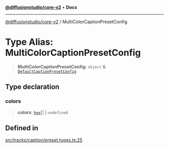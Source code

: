 [**@diffusionstudio/core-v2**](../README.md) • **Docs**

***

[@diffusionstudio/core-v2](../globals.md) / MultiColorCaptionPresetConfig

# Type Alias: MultiColorCaptionPresetConfig

> **MultiColorCaptionPresetConfig**: `object` & [`DefaultCaptionPresetConfig`](DefaultCaptionPresetConfig.md)

## Type declaration

### colors

> **colors**: [`hex`](hex.md)[] \| `undefined`

## Defined in

[src/tracks/caption/preset.types.ts:25](https://github.com/diffusionstudio/core-v2/blob/ce69ef92917fd6c7f2f6e872cf6c87954dee9b56/src/tracks/caption/preset.types.ts#L25)
